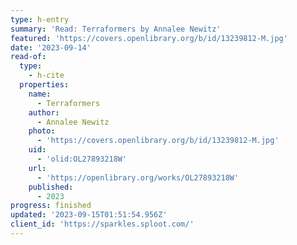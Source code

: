 ```yaml
---
type: h-entry
summary: 'Read: Terraformers by Annalee Newitz'
featured: 'https://covers.openlibrary.org/b/id/13239812-M.jpg'
date: '2023-09-14'
read-of:
  type:
    - h-cite
  properties:
    name:
      - Terraformers
    author:
      - Annalee Newitz
    photo:
      - 'https://covers.openlibrary.org/b/id/13239812-M.jpg'
    uid:
      - 'olid:OL27893218W'
    url:
      - 'https://openlibrary.org/works/OL27893218W'
    published:
      - 2023
progress: finished
updated: '2023-09-15T01:51:54.956Z'
client_id: 'https://sparkles.sploot.com/'
---
```


